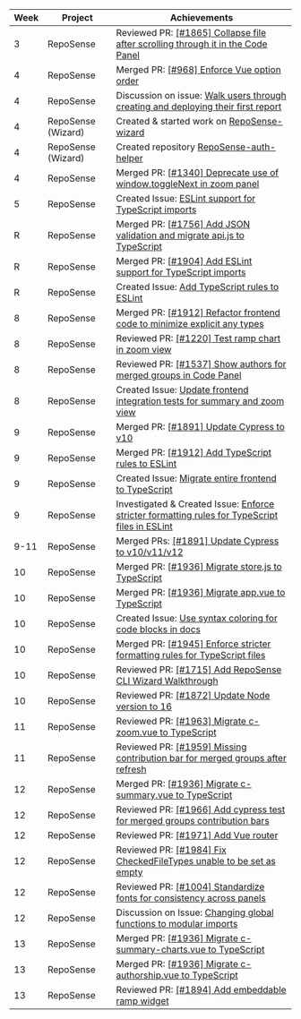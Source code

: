 | Week | Project            | Achievements                                                                                                                                         |
|------|--------------------|------------------------------------------------------------------------------------------------------------------------------------------------------|
| 3    | RepoSense          | Reviewed PR: [[#1865] Collapse file after scrolling through it in the Code Panel](https://github.com/reposense/RepoSense/pull/1860)                  |
| 4    | RepoSense          | Merged PR: [[#968] Enforce Vue option order](https://github.com/reposense/RepoSense/pull/1867)                                                       |
| 4    | RepoSense          | Discussion on issue: [Walk users through creating and deploying their first report](https://github.com/reposense/RepoSense/issues/1430)              |
| 4    | RepoSense (Wizard) | Created & started work on [RepoSense-wizard](https://github.com/reposense/RepoSense-wizard)                                                          |
| 4    | RepoSense (Wizard) | Created repository [RepoSense-auth-helper](https://github.com/reposense/RepoSense-auth-helper)                                                       |
| 4    | RepoSense          | Merged PR: [[#1340] Deprecate use of window.toggleNext in zoom panel](https://github.com/reposense/RepoSense/pull/1866)                              |
| 5    | RepoSense          | Created Issue: [ESLint support for TypeScript imports](https://github.com/reposense/RepoSense/issues/1904)                                           |
| R    | RepoSense          | Merged PR: [[#1756] Add JSON validation and migrate api.js to TypeScript](https://github.com/reposense/RepoSense/pull/1903)                          |
| R    | RepoSense          | Merged PR: [[#1904] Add ESLint support for TypeScript imports](https://github.com/reposense/RepoSense/pull/1905)                                     |
| R    | RepoSense          | Created Issue: [Add TypeScript rules to ESLint](https://github.com/reposense/RepoSense/issues/1912)                                                  |
| 8    | RepoSense          | Merged PR: [[#1912] Refactor frontend code to minimize explicit any types](https://github.com/reposense/RepoSense/pull/1914)                         |
| 8    | RepoSense          | Reviewed PR: [[#1220] Test ramp chart in zoom view](https://github.com/reposense/RepoSense/pull/1930)                                                |
| 8    | RepoSense          | Reviewed PR: [[#1537] Show authors for merged groups in Code Panel](https://github.com/reposense/RepoSense/pull/1939)                                |
| 8    | RepoSense          | Created Issue: [Update frontend integration tests for summary and zoom view](https://github.com/reposense/RepoSense/issues/1931)                     |
| 9    | RepoSense          | Merged PR: [[#1891] Update Cypress to v10](https://github.com/reposense/RepoSense/pull/1922)                                                         |
| 9    | RepoSense          | Merged PR: [[#1912] Add TypeScript rules to ESLint](https://github.com/reposense/RepoSense/pull/1913)                                                |
| 9    | RepoSense          | Created Issue: [Migrate entire frontend to TypeScript](https://github.com/reposense/RepoSense/issues/1936)                                           |
| 9    | RepoSense          | Investigated & Created Issue: [Enforce stricter formatting rules for TypeScript files in ESLint](https://github.com/reposense/RepoSense/issues/1945) |
| 9-11 | RepoSense          | Merged PRs: [[#1891] Update Cypress to v10/v11/v12](https://github.com/reposense/RepoSense/pull/1922)                                                |
| 10   | RepoSense          | Merged PR: [[#1936] Migrate store.js to TypeScript](https://github.com/reposense/RepoSense/pull/1937)                                                |
| 10   | RepoSense          | Merged PR: [[#1936] Migrate app.vue to TypeScript](https://github.com/reposense/RepoSense/pull/1938)                                                 |
| 10   | RepoSense          | Created Issue: [Use syntax coloring for code blocks in docs](https://github.com/reposense/RepoSense/issues/1958)                                     |
| 10   | RepoSense          | Merged PR: [[#1945] Enforce stricter formatting rules for TypeScript files](https://github.com/reposense/RepoSense/pull/1957)                        |
| 10   | RepoSense          | Reviewed PR: [[#1715] Add RepoSense CLI Wizard Walkthrough](https://github.com/reposense/RepoSense/pull/1950)                                        |
| 10   | RepoSense          | Reviewed PR: [[#1872] Update Node version to 16](https://github.com/reposense/RepoSense/pull/1956)                                                   |
| 11   | RepoSense          | Reviewed PR: [[#1963] Migrate c-zoom.vue to TypeScript](https://github.com/reposense/RepoSense/pull/1965)                                            |
| 11   | RepoSense          | Reviewed PR: [[#1959] Missing contribution bar for merged groups after refresh](https://github.com/reposense/RepoSense/pull/1960)                    |
| 12   | RepoSense          | Merged PR: [[#1936] Migrate c-summary.vue to TypeScript](https://github.com/reposense/RepoSense/pull/1953)                                           |
| 12   | RepoSense          | Reviewed PR: [[#1966] Add cypress test for merged groups contribution bars](https://github.com/reposense/RepoSense/pull/1970)                        |
| 12   | RepoSense          | Reviewed PR: [[#1971] Add Vue router](https://github.com/reposense/RepoSense/pull/1974)                                                              |
| 12   | RepoSense          | Reviewed PR: [[#1984] Fix CheckedFileTypes unable to be set as empty](https://github.com/reposense/RepoSense/pull/1985)                              |
| 12   | RepoSense          | Reviewed PR: [[#1004] Standardize fonts for consistency across panels](https://github.com/reposense/RepoSense/pull/1979)                             |
| 12   | RepoSense          | Discussion on Issue: [Changing global functions to modular imports](https://github.com/reposense/RepoSense/issues/1977)                              |
| 13   | RepoSense          | Merged PR: [[#1936] Migrate c-summary-charts.vue to TypeScript](https://github.com/reposense/RepoSense/pull/1976)                                    |
| 13   | RepoSense          | Merged PR: [[#1936] Migrate c-authorship.vue to TypeScript](https://github.com/reposense/RepoSense/pull/1969)                                        |
| 13   | RepoSense          | Reviewed PR: [[#1894] Add embeddable ramp widget](https://github.com/reposense/RepoSense/pull/1988)                                                  |